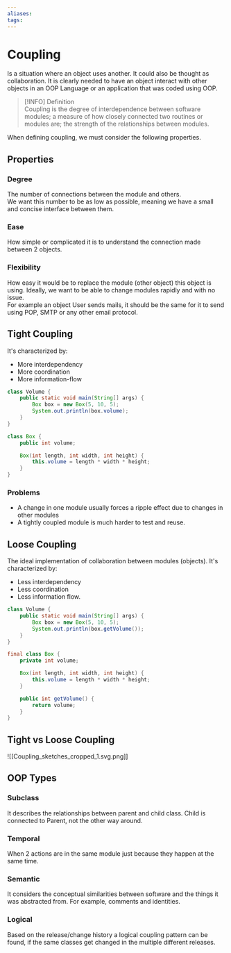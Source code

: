 ```yaml
---
aliases: 
tags: 
---
```

# Coupling
Is a situation where an object uses another. It could also be thought as collaboration. It is clearly needed to have an object interact with other objects in an OOP Language or an application that was coded using OOP.

> [!INFO] Definition  
>  Coupling is the degree of interdependence between software modules; a measure of how closely connected two routines or modules are; the strength of the relationships between modules.

When defining coupling, we must consider the following properties.

## Properties
### Degree
The number of connections between the module and others.  
We want this number to be as low as possible, meaning we have a small and concise interface between them.

### Ease
How simple or complicated it is to understand the connection made between 2 objects.

### Flexibility
How easy it would be to replace the module (other object) this object is using. Ideally, we want to be able to change modules rapidly and with no issue.  
For example an object User sends mails, it should be the same for it to send using POP, SMTP or any other email protocol.

## Tight Coupling
It's characterized by:
- More interdependency
- More coordination
- More information-flow
```java
class Volume {
    public static void main(String[] args) {
        Box box = new Box(5, 10, 5);
        System.out.println(box.volume);
    }
}

class Box {
    public int volume;

    Box(int length, int width, int height) {
        this.volume = length * width * height;
    }
}
```

### Problems
- A change in one module usually forces a ripple effect due to changes in other modules
- A tightly coupled module is much harder to test and reuse.

## Loose Coupling
The ideal implementation of collaboration between modules (objects). It's characterized by:
- Less interdependency
- Less coordination
- Less information flow.
```java
class Volume {
    public static void main(String[] args) {
        Box box = new Box(5, 10, 5);
        System.out.println(box.getVolume());
    }
}

final class Box {
    private int volume;

    Box(int length, int width, int height) {
        this.volume = length * width * height;
    }

    public int getVolume() {
        return volume;
    }
}
```

## Tight vs Loose Coupling

![[Coupling_sketches_cropped_1.svg.png]]

## OOP Types
### Subclass
It describes the relationships between parent and child class. Child is connected to Parent, not the other way around.

### Temporal
When 2 actions are in the same module just because they happen at the same time.

### Semantic
It considers the conceptual similarities between software and the things it was abstracted from. For example, comments and identities.

### Logical
Based on the release/change history a logical coupling pattern can be found, if the same classes get changed in the multiple different releases.

